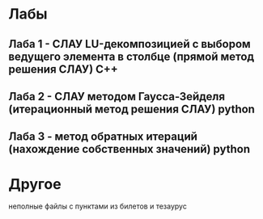 # Лабы

## Лаба 1 - СЛАУ LU-декомпозицией с выбором ведущего элемента в столбце (прямой метод решения СЛАУ) C++

## Лаба 2 - СЛАУ методом Гаусса-Зейделя (итерационный метод решения СЛАУ) python

## Лаба 3 - метод обратных итераций (нахождение собственных значений) python

# Другое

неполные файлы с пунктами из билетов и тезаурус

